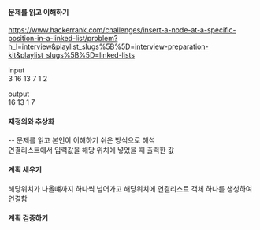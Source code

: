 #### 문제를 읽고 이해하기
https://www.hackerrank.com/challenges/insert-a-node-at-a-specific-position-in-a-linked-list/problem?h_l=interview&playlist_slugs%5B%5D=interview-preparation-kit&playlist_slugs%5B%5D=linked-lists	

input</br>
3
16
13
7
1
2


output</br>
16 13 1 7

 
#### 재정의와 추상화<br>
-- 문제를 읽고 본인이 이해하기 쉬운 방식으로 해석<br>
연결리스트에서 입력값을 해당 위치에 넣었을 때 출력한 값

#### 계획 세우기<br>
해당위치가 나올떄까지 하나씩 넘어가고 해당위치에 연결리스트 객체 하나를 생성하여 연결함

#### 계획 검증하기
